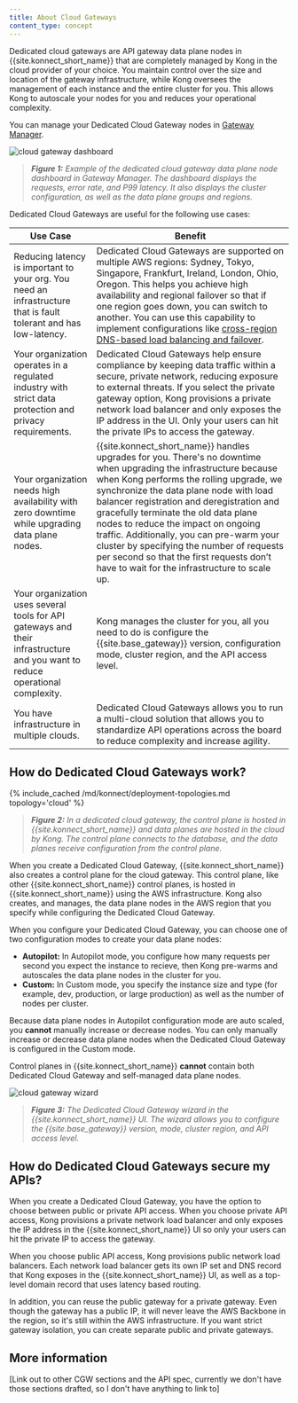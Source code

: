 ```yaml
---
title: About Cloud Gateways
content_type: concept
---
```


Dedicated cloud gateways are API gateway data plane nodes in {{site.konnect_short_name}} that are completely managed by Kong in the cloud provider of your choice. You maintain control over the size and location of the gateway infrastructure, while Kong oversees the management of each instance and the entire cluster for you. This allows Kong to autoscale your nodes for you and reduces your operational complexity.

You can manage your Dedicated Cloud Gateway nodes in [Gateway Manager](https://cloud.konghq.com/gateway-manager/).

![cloud gateway dashboard](/assets/images/products/konnect/gateway-manager/konnect-control-plane-cloud-gateway.png)
> _**Figure 1:** Example of the dedicated cloud gateway data plane node dashboard in Gateway Manager. The dashboard displays the requests, error rate, and P99 latency. It also displays the cluster configuration, as well as the data plane groups and regions._

Dedicated Cloud Gateways are useful for the following use cases:

| Use Case | Benefit |
| ------- | ----------- |
| Reducing latency is important to your org. You need an infrastructure that is fault tolerant and has low-latency. | Dedicated Cloud Gateways are supported on multiple AWS regions: Sydney, Tokyo, Singapore, Frankfurt, Ireland, London, Ohio, Oregon. This helps you achieve high availability and regional failover so that if one region goes down, you can switch to another. You can use this capability to implement configurations like [cross-region DNS-based load balancing and failover](https://docs.aws.amazon.com/whitepapers/latest/real-time-communication-on-aws/cross-region-dns-based-load-balancing-and-failover.html). |
| Your organization operates in a regulated industry with strict data protection and privacy requirements. | Dedicated Cloud Gateways help ensure compliance by keeping data traffic within a secure, private network, reducing exposure to external threats. If you select the private gateway option, Kong provisions a private network load balancer and only exposes the IP address in the UI. Only your users can hit the private IPs to access the gateway.|
| Your organization needs high availability with zero downtime while upgrading data plane nodes. | {{site.konnect_short_name}} handles upgrades for you. There's no downtime when upgrading the infrastructure because when Kong performs the rolling upgrade, we synchronize the data plane node with load balancer registration and deregistration and gracefully terminate the old data plane nodes to reduce the impact on ongoing traffic. Additionally, you can pre-warm your cluster by specifying the number of requests per second so that the first requests don’t have to wait for the infrastructure to scale up. |
| Your organization uses several tools for API gateways and their infrastructure and you  want to reduce operational complexity. | Kong manages the cluster for you, all you need to do is configure the {{site.base_gateway}} version, configuration mode, cluster region, and the API access level. |
| You have infrastructure in multiple clouds. | Dedicated Cloud Gateways allows you to run a multi-cloud solution that allows you to standardize API operations across the board to reduce complexity and increase agility. |

## How do Dedicated Cloud Gateways work?

{% include_cached /md/konnect/deployment-topologies.md topology='cloud' %}

> _**Figure 2:** In a dedicated cloud gateway, the control plane is hosted in {{site.konnect_short_name}} and data planes are hosted in the cloud by Kong. The control plane connects to the database, and the data planes receive configuration from the control plane._

When you create a Dedicated Cloud Gateway, {{site.konnect_short_name}} also creates a control plane for the cloud gateway. This control plane, like other {{site.konnect_short_name}} control planes, is hosted in {{site.konnect_short_name}} using the AWS infrastructure. Kong also creates, and manages, the data plane nodes in the AWS region that you specify while configuring the Dedicated Cloud Gateway.

When you configure your Dedicated Cloud Gateway, you can choose one of two configuration modes to create your data plane nodes:

* **Autopilot:** In Autopilot mode, you configure how many requests per second you expect the instance to recieve, then Kong pre-warms and autoscales the data plane nodes in the cluster for you.
* **Custom:** In Custom mode, you specify the instance size and type (for example, dev, production, or large production) as well as the number of nodes per cluster.

Because data plane nodes in Autopilot configuration mode are auto scaled, you **cannot** manually increase or decrease nodes. You can only manually increase or decrease data plane nodes when the Dedicated Cloud Gateway is configured in the Custom mode.

Control planes in {{site.konnect_short_name}} **cannot** contain both Dedicated Cloud Gateway and self-managed data plane nodes.

![cloud gateway wizard](/assets/images/products/konnect/gateway-manager/konnect-control-plane-cloud-gateway-wizard.png)
> _**Figure 3:** The Dedicated Cloud Gateway wizard in the {{site.konnect_short_name}} UI. The wizard allows you to configure the {{site.base_gateway}} version, mode, cluster region, and API access level._

## How do Dedicated Cloud Gateways secure my APIs?

When you create a Dedicated Cloud Gateway, you have the option to choose between public or private API access. When you choose private API access, Kong provisions a private network load balancer and only exposes the IP address in the {{site.konnect_short_name}} UI so only your users can hit the private IP to access the gateway. 

When you choose public API access, Kong provisions public network load balancers. Each network load balancer gets its own IP set and DNS record that Kong exposes in the {{site.konnect_short_name}} UI, as well as a top-level domain record that uses latency based routing. 

In addition, you can reuse the public gateway for a private gateway. Even though the gateway has a public IP, it will never leave the AWS Backbone in the region, so it's still within the AWS infrastructure. If you want strict gateway isolation, you can create separate public and private gateways. 

## More information

[Link out to other CGW sections and the API spec, currently we don't have those sections drafted, so I don't have anything to link to]
